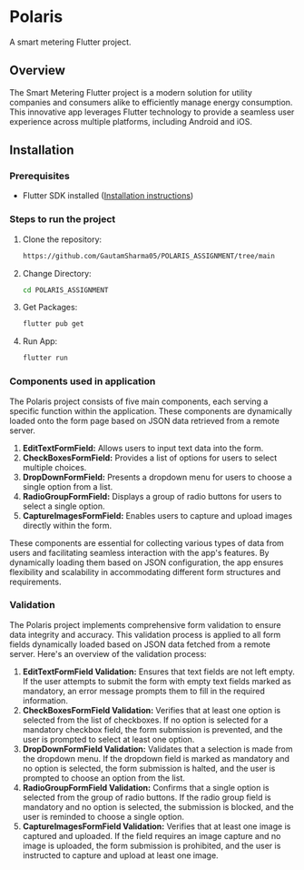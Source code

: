 # Polaris

A smart metering Flutter project.

## Overview

The Smart Metering Flutter project is a modern solution for utility companies and consumers alike to efficiently manage energy consumption. This innovative app leverages Flutter technology to provide a seamless user experience across multiple platforms, including Android and iOS.

## Installation

### Prerequisites

- Flutter SDK installed ([Installation instructions](https://flutter.dev/docs/get-started/install))

### Steps to run the project

1. Clone the repository:

   ```bash
   https://github.com/GautamSharma05/POLARIS_ASSIGNMENT/tree/main

2. Change Directory:

   ```bash
   cd POLARIS_ASSIGNMENT

3. Get Packages:

   ```bash
   flutter pub get 

4. Run App:

   ```bash
   flutter run

### Components used in application

The Polaris project consists of five main components, each serving a specific function within the application. These components are dynamically loaded onto the form page based on JSON data retrieved from a remote server.

1. **EditTextFormField:** Allows users to input text data into the form.
2. **CheckBoxesFormField:** Provides a list of options for users to select multiple choices.
3. **DropDownFormField:** Presents a dropdown menu for users to choose a single option from a list.
4. **RadioGroupFormField:** Displays a group of radio buttons for users to select a single option.
5. **CaptureImagesFormField:** Enables users to capture and upload images directly within the form.


These components are essential for collecting various types of data from users and facilitating seamless interaction with the app's features. By dynamically loading them based on JSON configuration, the app ensures flexibility and scalability in accommodating different form structures and requirements.

### Validation

The Polaris project implements comprehensive form validation to ensure data integrity and accuracy. This validation process is applied to all form fields dynamically loaded based on JSON data fetched from a remote server. Here's an overview of the validation process:

1. **EditTextFormField Validation:**
Ensures that text fields are not left empty. If the user attempts to submit the form with empty text fields marked as mandatory, an error message prompts them to fill in the required information.
2. **CheckBoxesFormField Validation:**
Verifies that at least one option is selected from the list of checkboxes. If no option is selected for a mandatory checkbox field, the form submission is prevented, and the user is prompted to select at least one option.
3. **DropDownFormField Validation:**
Validates that a selection is made from the dropdown menu. If the dropdown field is marked as mandatory and no option is selected, the form submission is halted, and the user is prompted to choose an option from the list.
4. **RadioGroupFormField Validation:**
Confirms that a single option is selected from the group of radio buttons. If the radio group field is mandatory and no option is selected, the submission is blocked, and the user is reminded to choose a single option.
5. **CaptureImagesFormField Validation:**
Verifies that at least one image is captured and uploaded. If the field requires an image capture and no image is uploaded, the form submission is prohibited, and the user is instructed to capture and upload at least one image.


   
